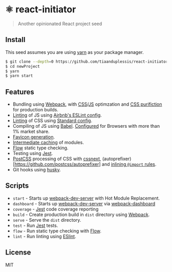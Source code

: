 # ⚛ react-initiator

> Another opinionated React project seed

## Install

This seed assumes you are using [yarn](https://yarnpkg.com/en/) as your package manager.

```sh
$ git clone --depth=0 https://github.com/tiaanduplessis/react-initiator.git newProject
$ cd newProject
$ yarn
$ yarn start
```

## Features

- Bundling using [Webpack](https://webpack.js.org/), with [CSS](https://github.com/NMFR/optimize-css-assets-webpack-plugin)/[JS](https://github.com/webpack-contrib/uglifyjs-webpack-plugin) optimzation and [CSS purifiction](https://github.com/webpack-contrib/purifycss-webpack) for production builds.
- [Linting](https://eslint.org/) of JS using [Airbnb's ESLint config](https://www.npmjs.com/package/eslint-config-airbnb).
- [Linting](https://github.com/stylelint/stylelint) of CSS using [Standard config](https://github.com/stylelint/stylelint-config-standard).
- Compiling of JS using [Babel](https://babeljs.io/). [Configured](https://github.com/browserslist/browserslist) for Browsers with more than 1% market share.
- [Favicon generation](https://github.com/jantimon/favicons-webpack-plugin).
- [Intermediate caching](https://github.com/mzgoddard/hard-source-webpack-plugin) of modules.
- [Flow](https://flow.org/) static type checking.
- Testing using [Jest](https://facebook.github.io/jest/).
- [PostCSS](https://postcss.org/) processing of CSS with [cssnext](cssnext), (autoprefixer)[https://github.com/postcss/autoprefixer] and [inlining `@import` rules](https://github.com/postcss/postcss-import).
- Git hooks using [husky](https://github.com/typicode/husky).

## Scripts

* `start` - Starts up [webpack-dev-server](https://github.com/webpack/webpack-dev-server) with Hot Module Replacement.
* `dashboard` - Starts up [webpack-dev-server](https://github.com/webpack/webpack-dev-server) via [webpack-dashboard](https://github.com/FormidableLabs/webpack-dashboard)
* `coverage` - [Jest](https://facebook.github.io/jest/) code coverage reporting
* `build` - Create production build in `dist` directory using [Webpack](https://webpack.js.org/).
* `serve` - Serve the `dist` directory.
* `test` - Run [Jest](https://facebook.github.io/jest/) tests.
* `flow` - Run static type checking with [Flow](https://flow.org/).
* `lint` - Run linting using [ESlint](https://eslint.org/).

## License

MIT
